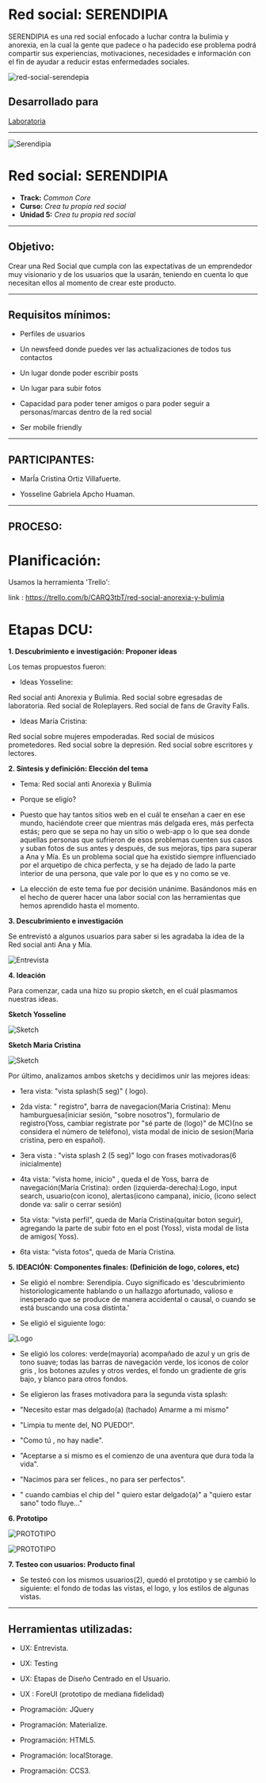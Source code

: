 # Red social: SERENDIPIA
SERENDIPIA es una red social enfocado a luchar contra la bulimia y anorexia, en la cual la gente que padece o ha padecido ese problema podrá compartir sus experiencias, motivaciones, necesidades e  información con el fin de ayudar a reducir estas enfermedades sociales.

![red-social-serendepia](https://user-images.githubusercontent.com/32300384/36293137-01fa867c-12a5-11e8-9773-248e22dac0d7.png)

## Desarrollado para
[Laboratoria](http://laboratoria.la)

***
  ![Serendipia](assets/docs/logo.png)

# Red social: SERENDIPIA

* **Track:** _Common Core_
* **Curso:** _Crea tu propia red social_
* **Unidad 5:** _Crea tu propia red social_

***

## Objetivo:

Crear una Red Social que cumpla con las expectativas de un emprendedor muy visionario y de los usuarios que la usarán, teniendo  en cuenta lo que necesitan ellos al momento de crear este producto.

***

## Requisitos mínimos:

* Perfiles de usuarios

* Un newsfeed donde puedes ver las actualizaciones de todos tus  contactos

* Un lugar donde poder escribir posts

* Un lugar para subir fotos

* Capacidad para poder tener amigos o para poder seguir a personas/marcas dentro de la red social

* Ser mobile friendly

***

## PARTICIPANTES:

* MarÍa Cristina Ortiz Villafuerte.

* Yosseline Gabriela Apcho Huaman.

***

## PROCESO:

# Planificación:

Usamos la herramienta 'Trello':

link : https://trello.com/b/CARQ3tbT/red-social-anorexia-y-bulimia

# Etapas DCU:

**1. Descubrimiento e investigación: Proponer ideas**

Los temas propuestos fueron:

* Ideas Yosseline:

Red social anti Anorexia y Bulimia.
Red social sobre egresadas de laboratoria.
Red social de Roleplayers.
Red social de fans de Gravity Falls.

* Ideas María Cristina:

Red social sobre mujeres empoderadas.
Red social de músicos prometedores.
Red social sobre la depresión.
Red social sobre escritores y lectores.

**2. Síntesis y definición: Elección del tema**

* Tema: Red social anti Anorexia y Bulimia

* Porque se eligío?

* Puesto que hay tantos sitios web en el cuál te enseñan a caer en ese mundo, haciéndote creer que mientras más delgada eres, más perfecta estás; pero que se sepa no hay un sitio o web-app o lo que sea donde aquellas personas que sufrieron de esos problemas cuenten sus casos y suban fotos de sus antes y después, de sus mejoras, tips para superar a Ana y Mía.
Es un problema social que ha existido siempre influenciado por el arquetipo de chica perfecta, y se ha dejado de lado la parte interior de una persona, que vale por lo que es y no como se ve.

* La elección de este tema fue por decisión unánime. Basándonos más en el hecho de querer hacer una labor social con las herramientas que hemos aprendido hasta el momento.

**3. Descubrimiento e investigación**

Se entrevistó a algunos usuarios para saber si les agradaba la idea de la Red social anti Ana y Mía.

![Entrevista](assets/docs/entrevista.png)

**4. Ideación**

Para comenzar, cada una hizo su propio sketch, en el cuál plasmamos nuestras ideas.

**Sketch Yosseline**

![Sketch](assets/docs/sketch-yoss.jpg)

**Sketch Maria Cristina**

![Sketch](assets/docs/sketch-maria.png)

Por último, analizamos ambos sketchs y decidimos unir las mejores ideas:

- 1era vista: "vista splash(5 seg)" ( logo).

- 2da vista: " registro", barra de navegacion(Maria Cristina): Menu hamburguesa(iniciar sesión, "sobre nosotros"), formulario de registro(Yoss, cambiar registrate por "sé parte de (logo)" de MC)(no se considera el número de teléfono), vista modal de inicio de sesion(Maria cristina, pero en español).

- 3era vista : "vista splash 2 (5 seg)" logo con frases motivadoras(6 inicialmente)

- 4ta vista: "vista home, inicio" , queda el de Yoss, barra de navegación(María Cristina): orden (izquierda-derecha):Logo, input search, usuario(con icono), alertas(icono campana), inicio, (icono select donde va: salir o cerrar sesión)

- 5ta vista: "vista perfil", queda de María Cristina(quitar boton seguir), agregando la parte de subir foto en el post (Yoss), vista modal de lista de amigos( Yoss).

- 6ta vista: "vista fotos", queda de María Cristina.

**5.  IDEACIÓN: Componentes finales: (Definición de logo, colores, etc)**

* Se eligió el nombre: Serendipia. Cuyo significado es 'descubrimiento historiologicamente hablando o un hallazgo afortunado, valioso e inesperado que se produce de manera accidental o causal, o cuando se está buscando una cosa distinta.'

* Se eligió el siguiente logo:

 ![Logo](assets/docs/logo.png)

* Se eligió los colores: verde(mayoría) acompañado de azul y un gris de tono suave; todas las barras de navegación verde, los iconos de color gris , los botones azules y otros verdes, el fondo un gradiente de gris bajo, y blanco para otros fondos.

* Se eligieron las frases motivadora para la segunda vista splash:

- "Necesito estar mas delgado(a) (tachado) Amarme a mi mismo"

- "Limpia tu mente del, NO PUEDO!".

- "Como tú , no hay nadie".

- "Aceptarse a si mismo es el comienzo de una aventura que dura toda la vida".

- "Nacimos para ser felices., no para ser perfectos".

- " cuando cambias el chip del " quiero estar delgado(a)" a "quiero estar sano" todo fluye..."

**6. Prototipo**

![PROTOTIPO](assets/docs/prototipo1.png)

![PROTOTIPO](assets/docs/prototipo2.png)

**7. Testeo con usuarios: Producto final**

* Se testeó con los mismos usuarios(2), quedó el prototipo y  se cambió lo siguiente: el fondo de todas las vistas, el logo, y los estilos de algunas vistas.

***

## Herramientas utilizadas:

- UX: Entrevista.

- UX: Testing

- UX: Etapas de Diseño Centrado en el  Usuario.

- UX : ForeUI (prototipo de mediana fidelidad)

- Programación: JQuery

- Programación: Materialize.

- Programación: HTML5.

- Programación: localStorage.

- Programación: CCS3.
